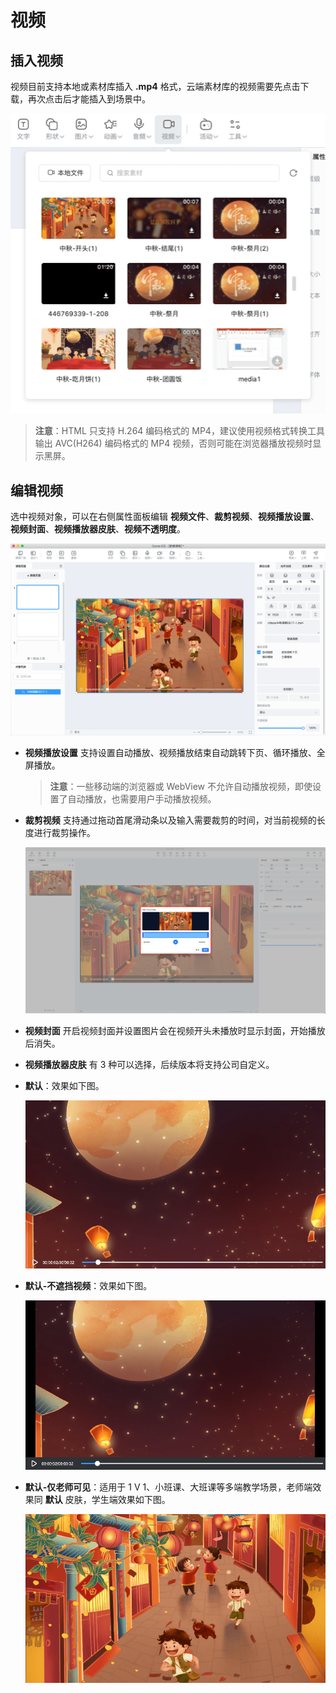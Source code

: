 # 视频

## 插入视频

视频目前支持本地或素材库插入 **.mp4** 格式，云端素材库的视频需要先点击下载，再次点击后才能插入到场景中。

![插入视频](img/source.png)

>**注意**：HTML 只支持 H.264 编码格式的 MP4，建议使用视频格式转换工具输出 AVC(H264) 编码格式的 MP4 视频，否则可能在浏览器播放视频时显示黑屏。

## 编辑视频

选中视频对象，可以在右侧属性面板编辑 **视频文件**、**裁剪视频**、**视频播放设置**、**视频封面**、**视频播放器皮肤**、**视频不透明度**。

![视频属性](img/video.png)

- **视频播放设置** 支持设置自动播放、视频播放结束自动跳转下页、循环播放、全屏播放。

    >**注意**：一些移动端的浏览器或 WebView 不允许自动播放视频，即使设置了自动播放，也需要用户手动播放视频。

- **裁剪视频** 支持通过拖动首尾滑动条以及输入需要裁剪的时间，对当前视频的长度进行裁剪操作。

    ![裁剪视频](img/cutvideo.png)

- **视频封面** 开启视频封面并设置图片会在视频开头未播放时显示封面，开始播放后消失。

- **视频播放器皮肤** 有 3 种可以选择，后续版本将支持公司自定义。

- **默认**：效果如下图。

    ![默认](img/video1.png)

- **默认-不遮挡视频**：效果如下图。

    ![默认-不遮挡视频](img/video2.png)

- **默认-仅老师可见**：适用于 1 V 1、小班课、大班课等多端教学场景，老师端效果同 **默认** 皮肤，学生端效果如下图。

    ![默认-仅老师可见](img/video3.png)
